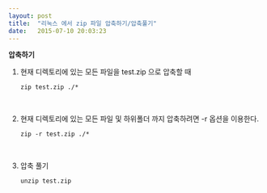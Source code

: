 ```yaml
---
layout: post
title:  "리눅스 에서 zip 파일 압축하기/압축풀기"
date:   2015-07-10 20:03:23
---
```



**압축하기**
<br>

1. 현재 디렉토리에 있는 모든 파일을 test.zip 으로 압축할 때

    `zip test.zip ./*`

<br>    

2. 현재 디렉토리에 있는 모든 파일 및 하위폴더 까지 압축하려면 -r 옵션을 이용한다.

    `zip -r test.zip ./*`
    
<br>    

3. 압축 풀기

    `unzip test.zip`
    


